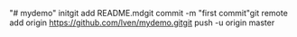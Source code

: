 "# mydemo"  initgit add README.mdgit commit -m "first commit"git remote add origin https://github.com/lven/mydemo.gitgit push -u origin master
